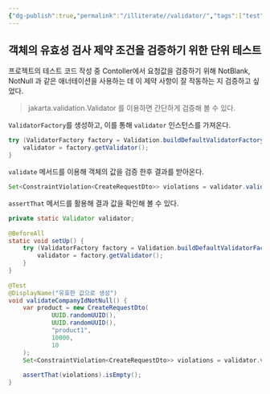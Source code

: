 ```yaml
---
{"dg-publish":true,"permalink":"/illiterate//validator/","tags":["test","junit","validate"],"noteIcon":"","created":"2025-03-17T23:00:00","updated":"2025-03-18T03:16:56+09:00"}
---
```


## 객체의 유효성 검사 제약 조건을 검증하기 위한 단위 테스트

프로젝트의 테스트 코드 작성 중 Contoller에서 요청값을 검증하기 위해 NotBlank, NotNull 과 같은 애너테이션을 사용하는 데 이 제약 사항이 잘 작동하는 지 검증하고 싶었다.

> jakarta.validation.Validator 를 이용하면 간단하게 검증해 볼 수 있다.

`ValidatorFactory`를 생성하고, 이를 통해 `validator` 인스턴스를 가져온다.

```java
try (ValidatorFactory factory = Validation.buildDefaultValidatorFactory()) {  
    validator = factory.getValidator();  
}
```

`validate` 메서드를 이용해 객체의 값을 검증 한후 결과를 받아온다.

```java
Set<ConstraintViolation<CreateRequestDto>> violations = validator.validate(product);
```

`assertThat` 메서드를 활용해 결과 값을 확인해 볼 수 있다.

```java
private static Validator validator;  
  
@BeforeAll  
static void setUp() {  
    try (ValidatorFactory factory = Validation.buildDefaultValidatorFactory()) {  
        validator = factory.getValidator();  
    }  
}  
  
@Test  
@DisplayName("유효한 값으로 생성")  
void validateCompanyIdNotNull() {  
    var product = new CreateRequestDto(  
            UUID.randomUUID(),  
            UUID.randomUUID(),  
            "product1",  
            10000,  
            10  
    );  
    Set<ConstraintViolation<CreateRequestDto>> violations = validator.validate(product);  
  
    assertThat(violations).isEmpty();  
}
```